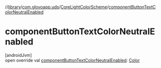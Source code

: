 //[library](../../../index.md)/[com.glovoapp.uds](../index.md)/[CoreLightColorScheme](index.md)/[componentButtonTextColorNeutralEnabled](component-button-text-color-neutral-enabled.md)

# componentButtonTextColorNeutralEnabled

[androidJvm]\
open override val [componentButtonTextColorNeutralEnabled](component-button-text-color-neutral-enabled.md): [Color](https://developer.android.com/reference/kotlin/androidx/compose/ui/graphics/Color.html)
